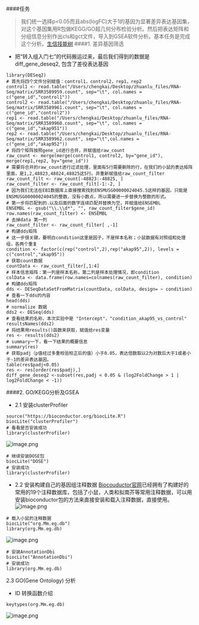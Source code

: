 ####任务
>我们统一选择p<0.05而且abs(logFC)大于1的基因为显著差异表达基因集，对这个基因集用R包做KEGG/GO超几何分布检验分析。然后把表达矩阵和分组信息分别作出cls和gct文件，导入到GSEA软件分析。基本任务是完成这个分析。[生信技能树](http://www.biotrainee.com/thread-1749-1-1.html)
####1. 差异基因筛选
- 把“转入组入门七”的代码搬运过来，最后我们得到的数据是diff_gene_deseq2, 包含了差役表达基因
```
library(DESeq2)
# 首先将四个文件分别赋值：control1，control2，rep1，rep2
control1 <- read.table("/Users/chengkai/Desktop/zhuanlu_files/RNA-Seq/matrix/SRR3589959.count", sep="\t", col.names = c("gene_id","control1"))
control2 <- read.table("/Users/chengkai/Desktop/zhuanlu_files/RNA-Seq/matrix/SRR3589961.count", sep="\t", col.names = c("gene_id","control2"))
rep1 <- read.table("/Users/chengkai/Desktop/zhuanlu_files/RNA-Seq/matrix/SRR3589960.count", sep="\t", col.names = c("gene_id","akap951"))
rep2 <- read.table("/Users/chengkai/Desktop/zhuanlu_files/RNA-Seq/matrix/SRR3589962.count", sep="\t",col.names = c("gene_id","akap952"))
# 将四个矩阵按照gene_id进行合并，并赋值给raw_count
raw_count <- merge(merge(control1, control2, by="gene_id"), merge(rep1,rep2, by="gene_id"))
# 需要将合并的raw_count进行过滤处理，里面有5行需要删除的行，在我们的小鼠的表达矩阵里面，是1,2,48823,48824,48825这5行。并重新赋值给raw_count_filter
raw_count_filt <- raw_count[-48823:-48825, ]
raw_count_filter <- raw_count_filt[-1:-2, ]
# 因为我们无法在EBI数据库上直接搜索找到ENSMUSG00000024045.5这样的基因，只能是ENSMUSG00000024045的整数，没有小数点，所以需要进一步替换为整数的形式。
# 第一步将匹配到的.以及后面的数字连续匹配并替换为空，并赋值给ENSEMBL
ENSEMBL <- gsub("\\.\\d*", "", raw_count_filter$gene_id)
row.names(raw_count_filter) <- ENSEMBL
# 去掉data 第一列
raw_count_filter <- raw_count_filter[ ,-1]
# 构建dds矩阵
# 这一步很关键，要明白condition这里是因子，不是样本名称；小鼠数据有对照组和处理组，各两个重复
condition <- factor(c(rep("control",2),rep("akap95",2)), levels = c("control","akap95"))
# 获取count数据
countData <- raw_count_filter[,1:4]
# 样本信息矩阵：第一列是样本名称，第二列是样本处理情况，即condition
colData <- data.frame(row.names=colnames(raw_count_filter), condition)
# 构建dds矩阵
dds <- DESeqDataSetFromMatrix(countData, colData, design= ~ condition)
# 查看一下dds的内容
head(dds)
# normalize 数据
dds2 <- DESeq(dds)
# 查看结果的名称，本次实验中是 "Intercept"，"condition_akap95_vs_control"
resultsNames(dds2)
# 将结果用results()函数来获取，赋值给res变量
res <- results(dds2)
# summary一下，看一下结果的概要信息
summary(res)
# 获取padj（p值经过多重校验校正后的值）小于0.05，表达倍数取以2为对数后大于1或者小于-1的差异表达基因。
table(res$padj<0.05)
res <- res[order(res$padj),]
diff_gene_deseq2 <-subset(res,padj < 0.05 & (log2FoldChange > 1 | log2FoldChange < -1))
```
####2. GO/KEGG分析及GSEA
- 2.1 安装clusterProfiler
```
source("https://bioconductor.org/biocLite.R")
biocLite("clusterProfiler")
# 看看是否安装成功
library(clusterProfiler)
```
![image.png](http://upload-images.jianshu.io/upload_images/6634703-3a4e53d09a34cbe6.png?imageMogr2/auto-orient/strip%7CimageView2/2/w/1240)
```
# 继续安装DOSE包
biocLite("DOSE")
# 安装成功
library(clusterProfiler)
```
- 2.2 安装构建自己的基因组注释数据
[Biocouductor官网](http://bioconductor.org/packages/release/BiocViews.html#___OrgDb)已经拥有了构建好的常用的19个注释数据库，包括了小鼠，人类和拟南芥等常用注释数据，可以用安装bioconductor包的方法来直接安装和载入注释数据，直接使用。
![image.png](http://upload-images.jianshu.io/upload_images/6634703-fa05bebfc9942ff0.png?imageMogr2/auto-orient/strip%7CimageView2/2/w/1240)
```
# 载入小鼠的注释数据
biocLite("org.Mm.eg.db")
library(org.Mm.eg.db)
```
![image.png](http://upload-images.jianshu.io/upload_images/6634703-131a1741a3abd9ca.png?imageMogr2/auto-orient/strip%7CimageView2/2/w/1240)
```
# 安装AnnotationDbi
biocLite("AnnotationDbi")
# 安装成功
library(org.Mm.eg.db)
```
2.3 GO(Gene Ontology) 分析
- ID 转换函数介绍
```
keytypes(org.Mm.eg.db)
```
![image.png](http://upload-images.jianshu.io/upload_images/6634703-106d46dca045f87c.png?imageMogr2/auto-orient/strip%7CimageView2/2/w/1240)
```

```

